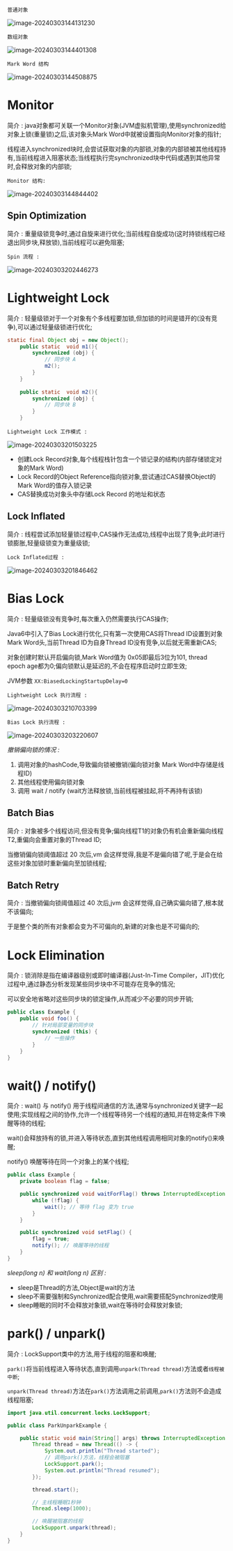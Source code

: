 `普通对象`

![image-20240303144131230](https://banne.oss-cn-shanghai.aliyuncs.com/Java/image-20240303144131230.png) 

`数组对象` 

![image-20240303144401308](https://banne.oss-cn-shanghai.aliyuncs.com/Java/image-20240303144401308.png)  

`Mark Word 结构`

![image-20240303144508875](https://banne.oss-cn-shanghai.aliyuncs.com/Java/image-20240303144508875.png) 

# Monitor

简介 : java对象都可关联一个Monitor对象(JVM虚拟机管理),使用synchronized给对象上锁(重量锁)之后,该对象头Mark Word中就被设置指向Monitor对象的指针;

线程进入synchronized块时,会尝试获取对象的内部锁,对象的内部锁被其他线程持有,当前线程进入阻塞状态;当线程执行完synchronized块中代码或遇到其他异常时,会释放对象的内部锁;

`Monitor 结构:`

![image-20240303144844402](https://banne.oss-cn-shanghai.aliyuncs.com/Java/image-20240303144844402.png) 

## Spin Optimization

简介 :  重量级锁竞争时,通过自旋来进行优化;当前线程自旋成功(这时持锁线程已经退出同步块,释放锁),当前线程可以避免阻塞;

`Spin 流程 :`

![image-20240303202446273](https://banne.oss-cn-shanghai.aliyuncs.com/Java/image-20240303202446273.png) 

# Lightweight Lock

简介 : 轻量级锁对于一个对象有个多线程要加锁,但加锁的时间是错开的(没有竞争),可以通过轻量级锁进行优化;

```java
static final Object obj = new Object();
    public static  void m1(){
        synchronized (obj) {
            // 同步块 A
            m2();
        }
    }
    
    public static  void m2(){
        synchronized (obj) {
            // 同步块 B
        }
    }
```

`Lightweight Lock 工作模式 :`

![image-20240303201503225](https://banne.oss-cn-shanghai.aliyuncs.com/Java/image-20240303201503225.png) 

- 创建Lock Record对象,每个线程栈针包含一个锁记录的结构(内部存储锁定对象的Mark Word)
- Lock Record的Object Reference指向锁对象,尝试通过CAS替换Object的Mark Word的值存入锁记录
- CAS替换成功对象头中存储Lock Record 的地址和状态

## Lock Inflated

简介 :  线程尝试添加轻量锁过程中,CAS操作无法成功,线程中出现了竞争;此时进行锁膨胀,轻量级锁变为重量级锁;

`Lock Inflated过程 :`

![image-20240303201846462](https://banne.oss-cn-shanghai.aliyuncs.com/Java/image-20240303201846462.png) 

# Bias Lock

简介 : 轻量级锁没有竞争时,每次重入仍然需要执行CAS操作;

Java6中引入了Bias Lock进行优化,只有第一次使用CAS将Thread ID设置到对象Mark Word头,当前Thread ID为自身Thread ID没有竞争,以后就无需重新CAS;

对象创建时默认开启偏向锁,Mark Word值为 0x05即最后3位为101, thread epoch age都为0;偏向锁默认是延迟的,不会在程序启动时立即生效;

JVM参数 `XX:BiasedLockingStartupDelay=0`

`Lightweight Lock 执行流程 :`

![image-20240303210703399](https://banne.oss-cn-shanghai.aliyuncs.com/Java/image-20240303210703399.png)  

`Bias Lock 执行流程 :`

![image-20240303203220607](https://banne.oss-cn-shanghai.aliyuncs.com/Java/image-20240303203220607.png) 

*撤销偏向锁的情况 :*

1. 调用对象的hashCode,导致偏向锁被撤销(偏向锁对象 Mark Word中存储是线程ID)
2. 其他线程使用偏向锁对象
3. 调用 wait / notify (wait方法释放锁,当前线程被挂起,将不再持有该锁)

## Batch Bias

简介 :  对象被多个线程访问,但没有竞争;偏向线程T1的对象仍有机会重新偏向线程T2,重偏向会重置对象的Thread ID;

当撤销偏向锁阈值超过 20 次后,vm 会这样觉得,我是不是偏向错了呢,于是会在给这些对象加锁时重新偏向至加锁线程;


## Batch Retry

简介 : 当撤销偏向锁阈值超过 40 次后,jvm 会这样觉得,自己确实偏向错了,根本就不该偏向;

于是整个类的所有对象都会变为不可偏向的,新建的对象也是不可偏向的;

# Lock Elimination

简介 : 锁消除是指在编译器级别或即时编译器(Just-In-Time Compiler，JIT)优化过程中,通过静态分析发现某些同步块中不可能存在竞争的情况;

可以安全地省略对这些同步块的锁定操作,从而减少不必要的同步开销;

```java
public class Example {
    public void foo() {
        // 针对局部变量的同步块
        synchronized (this) {
            // 一些操作
        }
    }
}
```

# wait() / notify()

简介 : wait() 与 notify() 用于线程间通信的方法,通常与synchronized关键字一起使用;实现线程之间的协作,允许一个线程等待另一个线程的通知,并在特定条件下唤醒等待的线程;

wait()会释放持有的锁,并进入等待状态,直到其他线程调用相同对象的notify()来唤醒;

notify() 唤醒等待在同一个对象上的某个线程;

```java
public class Example {
    private boolean flag = false;

    public synchronized void waitForFlag() throws InterruptedException {
        while (!flag) {
            wait(); // 等待 flag 变为 true
        }
    }

    public synchronized void setFlag() {
        flag = true;
        notify(); // 唤醒等待的线程
    }
}
```

*sleep(long n) 和 wait(long n) 区别 :*

- sleep是Thread的方法,Object是wait的方法
- sleep不需要强制和Synchronized配合使用,wait需要搭配Synchronized使用
- sleep睡眠的同时不会释放对象锁,wait在等待时会释放对象锁;

# park() / unpark()

简介 : LockSupport类中的方法,用于线程的阻塞和唤醒;

`park()`将当前线程进入等待状态,直到调用`unpark(Thread thread)`方法或者`线程被中断`;

`unpark(Thread thread)`方法在`park()`方法调用之前调用,`park()`方法则不会造成线程阻塞;

```java
import java.util.concurrent.locks.LockSupport;

public class ParkUnparkExample {

    public static void main(String[] args) throws InterruptedException {
        Thread thread = new Thread(() -> {
            System.out.println("Thread started");
            // 调用park()方法，线程会被阻塞
            LockSupport.park();
            System.out.println("Thread resumed");
        });

        thread.start();

        // 主线程睡眠1秒钟
        Thread.sleep(1000);

        // 唤醒被阻塞的线程
        LockSupport.unpark(thread);
    }
}

```


